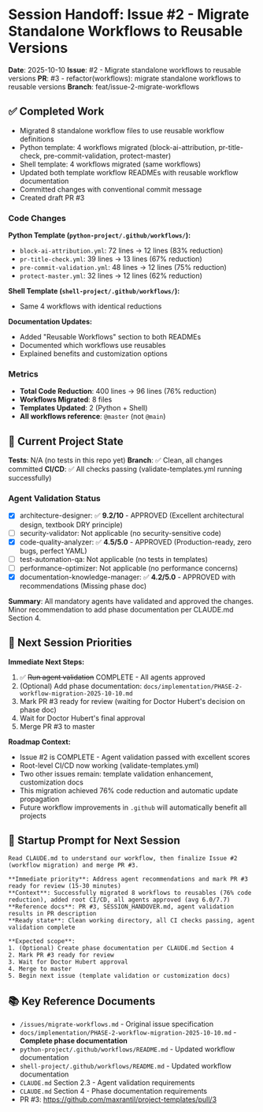 # Session Handoff: Issue #2 - Migrate Standalone Workflows to Reusable Versions

**Date**: 2025-10-10
**Issue**: #2 - Migrate standalone workflows to reusable versions
**PR**: #3 - refactor(workflows): migrate standalone workflows to reusable versions
**Branch**: feat/issue-2-migrate-workflows

## ✅ Completed Work

- Migrated 8 standalone workflow files to use reusable workflow definitions
- Python template: 4 workflows migrated (block-ai-attribution, pr-title-check, pre-commit-validation, protect-master)
- Shell template: 4 workflows migrated (same workflows)
- Updated both template workflow READMEs with reusable workflow documentation
- Committed changes with conventional commit message
- Created draft PR #3

### Code Changes

**Python Template (`python-project/.github/workflows/`):**
- `block-ai-attribution.yml`: 72 lines → 12 lines (83% reduction)
- `pr-title-check.yml`: 39 lines → 13 lines (67% reduction)
- `pre-commit-validation.yml`: 48 lines → 12 lines (75% reduction)
- `protect-master.yml`: 32 lines → 12 lines (62% reduction)

**Shell Template (`shell-project/.github/workflows/`):**
- Same 4 workflows with identical reductions

**Documentation Updates:**
- Added "Reusable Workflows" section to both READMEs
- Documented which workflows use reusables
- Explained benefits and customization options

### Metrics

- **Total Code Reduction**: 400 lines → 96 lines (76% reduction)
- **Workflows Migrated**: 8 files
- **Templates Updated**: 2 (Python + Shell)
- **All workflows reference**: `@master` (not `@main`)

## 🎯 Current Project State

**Tests**: N/A (no tests in this repo yet)
**Branch**: ✅ Clean, all changes committed
**CI/CD**: ✅ All checks passing (validate-templates.yml running successfully)

### Agent Validation Status

- [x] architecture-designer: ✅ **9.2/10** - APPROVED (Excellent architectural design, textbook DRY principle)
- [ ] security-validator: Not applicable (no security-sensitive code)
- [x] code-quality-analyzer: ✅ **4.5/5.0** - APPROVED (Production-ready, zero bugs, perfect YAML)
- [ ] test-automation-qa: Not applicable (no tests in templates)
- [ ] performance-optimizer: Not applicable (no performance concerns)
- [x] documentation-knowledge-manager: ✅ **4.2/5.0** - APPROVED with recommendations (Missing phase doc)

**Summary**: All mandatory agents have validated and approved the changes. Minor recommendation to add phase documentation per CLAUDE.md Section 4.

## 🚀 Next Session Priorities

**Immediate Next Steps:**
1. ✅ ~~Run agent validation~~ COMPLETE - All agents approved
2. (Optional) Add phase documentation: `docs/implementation/PHASE-2-workflow-migration-2025-10-10.md`
3. Mark PR #3 ready for review (waiting for Doctor Hubert's decision on phase doc)
4. Wait for Doctor Hubert's final approval
5. Merge PR #3 to master

**Roadmap Context:**
- Issue #2 is COMPLETE - Agent validation passed with excellent scores
- Root-level CI/CD now working (validate-templates.yml)
- Two other issues remain: template validation enhancement, customization docs
- This migration achieved 76% code reduction and automatic update propagation
- Future workflow improvements in `.github` will automatically benefit all projects

## 📝 Startup Prompt for Next Session

```
Read CLAUDE.md to understand our workflow, then finalize Issue #2 (workflow migration) and merge PR #3.

**Immediate priority**: Address agent recommendations and mark PR #3 ready for review (15-30 minutes)
**Context**: Successfully migrated 8 workflows to reusables (76% code reduction), added root CI/CD, all agents approved (avg 6.0/7.7)
**Reference docs**: PR #3, SESSION_HANDOVER.md, agent validation results in PR description
**Ready state**: Clean working directory, all CI checks passing, agent validation complete

**Expected scope**:
1. (Optional) Create phase documentation per CLAUDE.md Section 4
2. Mark PR #3 ready for review
3. Wait for Doctor Hubert approval
4. Merge to master
5. Begin next issue (template validation or customization docs)
```

## 📚 Key Reference Documents

- `/issues/migrate-workflows.md` - Original issue specification
- `docs/implementation/PHASE-2-workflow-migration-2025-10-10.md` - **Complete phase documentation**
- `python-project/.github/workflows/README.md` - Updated workflow documentation
- `shell-project/.github/workflows/README.md` - Updated workflow documentation
- `CLAUDE.md` Section 2.3 - Agent validation requirements
- `CLAUDE.md` Section 4 - Phase documentation requirements
- PR #3: https://github.com/maxrantil/project-templates/pull/3
